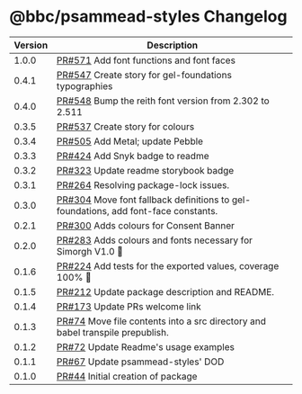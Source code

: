 # @bbc/psammead-styles Changelog

<!-- prettier-ignore -->
| Version | Description |
|---------|-------------|
| 1.0.0   | [PR#571](https://github.com/bbc/psammead/pull/571) Add font functions and font faces |
| 0.4.1   | [PR#547](https://github.com/bbc/psammead/pull/547) Create story for gel-foundations typographies |
| 0.4.0   | [PR#548](https://github.com/bbc/psammead/pull/548) Bump the reith font version from 2.302 to 2.511 |
| 0.3.5   | [PR#537](https://github.com/bbc/psammead/pull/537) Create story for colours |
| 0.3.4   | [PR#505](https://github.com/bbc/psammead/pull/505) Add Metal; update Pebble |
| 0.3.3   | [PR#424](https://github.com/bbc/psammead/pull/424) Add Snyk badge to readme |
| 0.3.2   | [PR#323](https://github.com/BBC/psammead/pull/323) Update readme storybook badge |
| 0.3.1   | [PR#264](https://github.com/BBC/psammead/pull/319) Resolving package-lock issues. |
| 0.3.0   | [PR#304](https://github.com/BBC-News/psammead/pull/304) Move font fallback definitions to gel-foundations, add font-face constants. |
| 0.2.1   | [PR#300](https://github.com/BBC-News/psammead/pull/300) Adds colours for Consent Banner |
| 0.2.0   | [PR#283](https://github.com/BBC-News/psammead/pull/283) Adds colours and fonts necessary for Simorgh V1.0 :art: |
| 0.1.6   | [PR#224](https://github.com/BBC-News/psammead/pull/224) Add tests for the exported values, coverage 100% :tada: |
| 0.1.5   | [PR#212](https://github.com/BBC-News/psammead/pull/212) Update package description and README. |
| 0.1.4   | [PR#173](https://github.com/BBC-News/psammead/pull/173) Update PRs welcome link |
| 0.1.3 | [PR#74](https://github.com/BBC-News/psammead/pull/74) Move file contents into a src directory and babel transpile prepublish. |
| 0.1.2 | [PR#72](https://github.com/BBC-News/psammead/pull/72) Update Readme's usage examples |
| 0.1.1 | [PR#67](https://github.com/BBC-News/psammead/pull/67) Update psammead-styles' DOD |
| 0.1.0 | [PR#44](https://github.com/BBC-News/psammead/pull/44) Initial creation of package |
